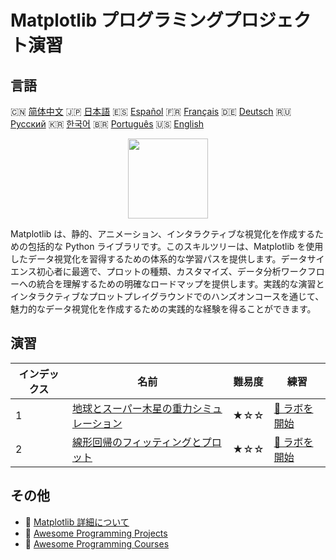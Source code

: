 # Matplotlib プログラミングプロジェクト演習

## 言語

🇨🇳 [简体中文](README_zh.md) 🇯🇵 [日本語](README_ja.md) 🇪🇸 [Español](README_es.md) 🇫🇷 [Français](README_fr.md) 🇩🇪 [Deutsch](README_de.md) 🇷🇺 [Русский](README_ru.md) 🇰🇷 [한국어](README_ko.md) 🇧🇷 [Português](README_pt.md) 🇺🇸 [English](README.md) 

<div align="center">
<img width="128px" src="https://file.labex.io/path/6PDQ0G40CdCX.png">
</div>

Matplotlib は、静的、アニメーション、インタラクティブな視覚化を作成するための包括的な Python ライブラリです。このスキルツリーは、Matplotlib を使用したデータ視覚化を習得するための体系的な学習パスを提供します。データサイエンス初心者に最適で、プロットの種類、カスタマイズ、データ分析ワークフローへの統合を理解するための明確なロードマップを提供します。実践的な演習とインタラクティブなプロットプレイグラウンドでのハンズオンコースを通じて、魅力的なデータ視覚化を作成するための実践的な経験を得ることができます。

## 演習

|   インデックス | 名前                                                                                                                                | 難易度   | 練習                                                                                                     |
|----------------|-------------------------------------------------------------------------------------------------------------------------------------|----------|----------------------------------------------------------------------------------------------------------|
|              1 | [地球とスーパー木星の重力シミュレーション](https://labex.io/ja/courses/project-gravitational-simulation-of-earth-and-super-jupiter) | ★☆☆      | [🚀 ラボを開始](https://labex.io/ja/courses/project-gravitational-simulation-of-earth-and-super-jupiter) |
|              2 | [線形回帰のフィッティングとプロット](https://labex.io/ja/courses/project-linear-regression-fitting-and-plotting)                    | ★☆☆      | [🚀 ラボを開始](https://labex.io/ja/courses/project-linear-regression-fitting-and-plotting)              |

## その他

- 🔗 [Matplotlib 詳細について](https://labex.io/ja/skilltrees/matplotlib)
- 🔗 [Awesome Programming Projects](https://github.com/labex-labs/awesome-programming-projects)
- 🔗 [Awesome Programming Courses](https://github.com/labex-labs/awesome-programming-courses)

